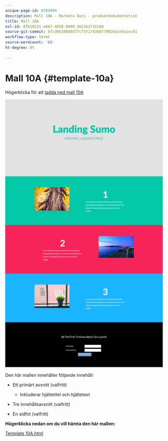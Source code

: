 ```yaml
---
unique-page-id: 8783999
description: Mall 10A - Marketo Docs - produktdokumentation
title: Mall 10A
exl-id: 0fb10231-e667-4b50-8940-3622b3732c66
source-git-commit: bfcd66388b0d77cf3f1743b0778026a1e5a1ec61
workflow-type: tm+mt
source-wordcount: '60'
ht-degree: 0%

---
```


# Mall 10A {#template-10a}

Högerklicka för att [ladda ned mall 10A](https://experienceleague.adobe.com/landing/marketo/lp-templates/template-10a.html)

![](assets/image2015-7-27-10-3a44-3a49.png)

Den här mallen innehåller följande innehåll:

* Ett primärt avsnitt (valfritt)

   * Inkluderar hjältetitel och hjältetext

* Tre innehållsavsnitt (valfritt)
* En sidfot (valfritt)

**Högerklicka nedan om du vill hämta den här mallen:**

[Template 10A.html](https://experienceleague.adobe.com/landing/marketo/lp-templates/template-10a.html)
